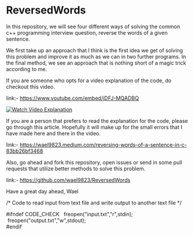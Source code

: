 # ReversedWords

In this repository, we will see four different ways of solving the common c++ programming interview question, reverse the words of a given sentence. 

We first take up an approach that I think is the first idea we get of solving this problem and improve it as much as we can in two further programs. In the final method, we see an approach that is nothing short of a magic trick according to me.

If you are someone who opts for a video explanation of the code, do checkout this video.

link:- https://www.youtube.com/embed/jDFJ-MQADBQ

[![Watch Video Explanation](https://img.youtube.com/vi/jDFJ-MQADBQ/maxresdefault.jpg)](https://www.youtube.com/embed/jDFJ-MQADBQ)

If you are a person that prefers to read the explanation for the code, please go through this article. Hopefully it will make up for the small errors that I have made here and there in the video.

link:-  https://wael9823.medium.com/reversing-words-of-a-sentence-in-c-83bb26bf3468

Also, go ahead and fork this repository, open issues or send in some pull requests that utilize better methods to solve this problem.

link:- https://github.com/wael9823/ReversedWords

Have a great day ahead,
Wael

/* Code to read input from text file and write output to another text file */ <br/>

#ifndef CODE_CHECK
&nbsp; freopen("input.txt","r",stdin);<br/>
&nbsp;freopen("output.txt","w",stdout);<br/>
#endif
